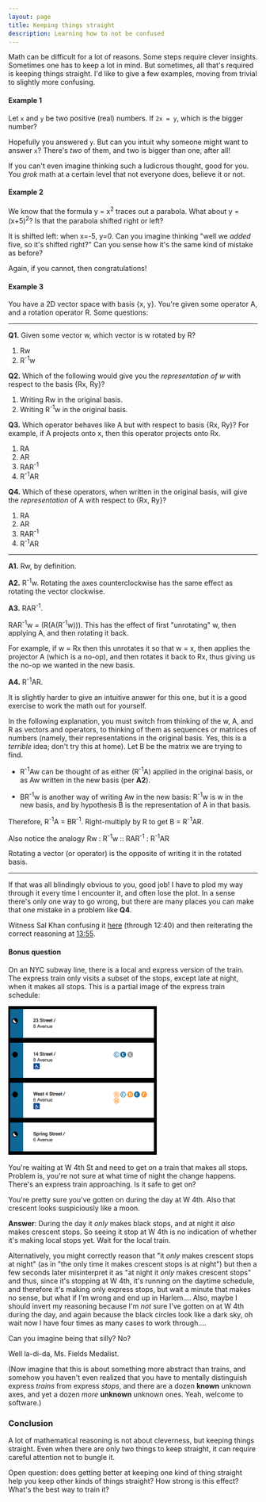 ```yaml
---
layout: page
title: Keeping things straight
description: Learning how to not be confused
---
```


Math can be difficult for a lot of reasons. Some steps require clever
insights. Sometimes one has to keep a lot in mind. But sometimes, all
that's required is keeping things straight. I'd like to give a few
examples, moving from trivial to slightly more confusing.

#### Example 1

Let `x` and `y` be two positive (real) numbers. If `2x = y`, which is
the bigger number?

Hopefully you answered `y`. But can you intuit why someone might want to
answer `x`? There's _two_ of them, and two is bigger than one, after
all!

If you can't even imagine thinking such a ludicrous thought, good
for you. You _grok_ math at a certain level that not everyone does,
believe it or not.

#### Example 2

We know that the formula y = x<sup>2</sup> traces out a parabola. What
about y = (x+5)<sup>2</sup>? Is that the parabola shifted right or left?

It is shifted left: when x=-5, y=0. Can you imagine thinking "well we
_added_ five, so it's shifted right?" Can you sense how it's the same
kind of mistake as before?

Again, if you cannot, then congratulations!

#### Example 3

You have a 2D vector space with basis {x, y}. You're given some operator
A, and a rotation operator R. Some questions:

---

**Q1.** Given some vector w, which vector is w rotated by R?

  1. Rw
  1. R<sup>-1</sup>w

**Q2.** Which of the following would give you the _representation of w_
with respect to the basis {Rx, Ry}?

  1. Writing Rw in the original basis.
  1. Writing R<sup>-1</sup>w in the original basis.

**Q3.**
Which operator behaves like A but with respect to basis {Rx, Ry}? For
example, if A projects onto x, then this operator projects onto Rx.

  1. RA
  2. AR
  3. RAR<sup>-1</sup>
  4. R<sup>-1</sup>AR

**Q4.**
Which of these operators, when written in the original basis, will give
the *representation* of A with respect to {Rx, Ry}?

  1. RA
  2. AR
  3. RAR<sup>-1</sup>
  4. R<sup>-1</sup>AR

---

**A1.**
Rw, by definition.

**A2.**
R<sup>-1</sup>w. Rotating the axes counterclockwise has the same effect
as rotating the vector clockwise.

**A3.**
RAR<sup>-1</sup>.

RAR<sup>-1</sup>w = (R(A(R<sup>-1</sup>w))). This has the effect of
first "unrotating" w, then applying A, and then rotating it back.

For example, if w = Rx then this unrotates it so that w = x, then
applies the projector A (which is a no-op), and then rotates it back to
Rx, thus giving us the no-op we wanted in the new basis.

**A4.**
R<sup>-1</sup>AR.

It is slightly harder to give an intuitive answer for this one, but it
is a good exercise to work the math out for yourself.

In the following explanation, you must switch from thinking of the
w, A, and R as vectors and operators, to thinking of them as sequences
or matrices of numbers (namely, their representations in the original
basis. Yes, this is a *terrible* idea; don't try this at home).
Let B be the matrix we are trying to find.

  * R<sup>-1</sup>Aw can be thought of as either (R<sup>-1</sup>A) applied
in the original basis, or as Aw written in the new basis (per **A2**).

  * BR<sup>-1</sup>w is another way of writing Aw in the new basis:
R<sup>-1</sup>w is w in the new basis, and by hypothesis B
is the representation of A in that basis.

Therefore, R<sup>-1</sup>A = BR<sup>-1</sup>. Right-multiply by R to get
B = R<sup>-1</sup>AR.

Also notice the analogy Rw : R<sup>-1</sup>w :: RAR<sup>-1</sup> : R<sup>-1</sup>AR

Rotating a vector (or operator) is the opposite of writing it in the
rotated basis.

---

If that was all blindingly obvious to you, good job! I have to plod my
way through it every time I encounter it, and often lose the plot.
In a sense there's only one way to go wrong, but there are many places
you can make that one mistake in a problem like **Q4**.

Witness Sal Khan confusing it
[here](https://youtu.be/PiuhTj0zCf4?t=11m42s) (through
12:40) and then reiterating the correct reasoning at
[13:55](https://youtu.be/PiuhTj0zCf4?t=13m55s).


#### Bonus question

On an NYC subway line, there is a local and express version of the
train. The express train only visits a subset of the stops, except
late at night, when it makes all stops. This is a partial image of the
express train schedule:

<img src="a-train.jpg" width="300" height="300" />

You're waiting at W 4th St and need to get on a train that makes all
stops. Problem is, you're not sure at what time of night the change
happens. There's an express train approaching. Is it safe to get on?

You're pretty sure you've gotten on during the day at W 4th. Also that
crescent looks suspiciously like a moon.

**Answer**: During the day it *only* makes black stops, and at night it
*also* makes crescent stops. So seeing it stop at W 4th is no indication
of whether it's making local stops yet. Wait for the local train.

Alternatively, you might correctly reason that "it *only* makes crescent
stops at night" (as in "the only time it makes crescent stops is at
night") but then a few seconds later misinterpret it as "at night it
*only* makes crescent stops" and thus, since it's stopping at W 4th,
it's running on the daytime schedule, and therefore it's making only express
stops, but wait a minute that makes no sense, but what if I'm wrong and
end up in Harlem.... Also, maybe I should invert my reasoning because
I'm *not* sure I've gotten on at W 4th during the day, and
again because the black circles look like a dark sky, oh wait now I
have four times as many cases to work through....

Can you imagine being that silly? No?

Well la-di-da, Ms. Fields Medalist.

(Now imagine that this is about something more abstract than trains,
and somehow you haven't even realized that you have to mentally distinguish
express *trains* from express *stops*, and there are a dozen **known**
unknown axes, and yet a dozen _more_ **unknown** unknown ones. Yeah,
welcome to software.)

### Conclusion

A lot of mathematical reasoning is not about cleverness, but keeping
things straight. Even when there are only two things to keep straight,
it can require careful attention not to bungle it.

Open question: does getting better at keeping one kind of thing straight
help you keep other kinds of things straight? How strong is this effect?
What's the best way to train it?
